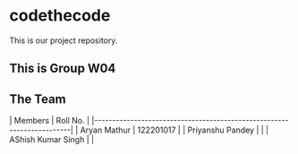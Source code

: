 # codethecode
This is our project repository.

## This is Group W04



## The Team
| Members                                | Roll No.                     |
|-----------------------------------------------------------------------|
|             Aryan Mathur               |        122201017             |
|             Priyanshu Pandey           |                              |
|             AShish Kumar Singh         |                              |
